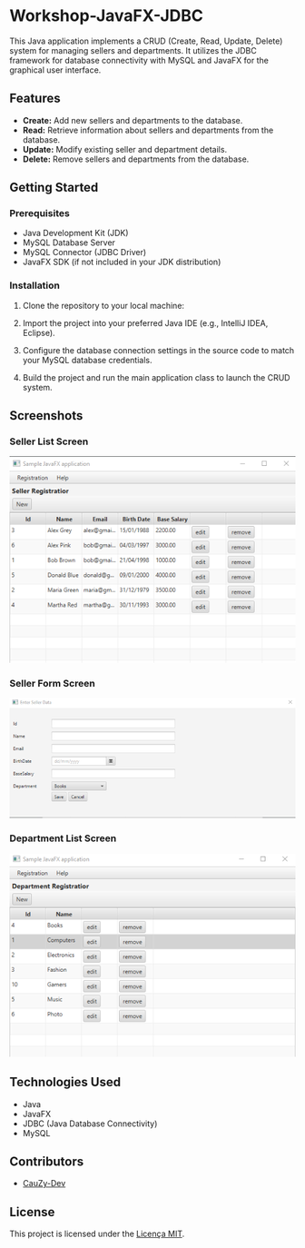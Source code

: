 # Workshop-JavaFX-JDBC

This Java application implements a CRUD (Create, Read, Update, Delete) system for managing sellers and departments. It utilizes the JDBC framework for database connectivity with MySQL and JavaFX for the graphical user interface.

## Features

- **Create:** Add new sellers and departments to the database.
- **Read:** Retrieve information about sellers and departments from the database.
- **Update:** Modify existing seller and department details.
- **Delete:** Remove sellers and departments from the database.

## Getting Started

### Prerequisites

- Java Development Kit (JDK)
- MySQL Database Server
- MySQL Connector (JDBC Driver)
- JavaFX SDK (if not included in your JDK distribution)

### Installation

1. Clone the repository to your local machine:

2. Import the project into your preferred Java IDE (e.g., IntelliJ IDEA, Eclipse).

3. Configure the database connection settings in the source code to match your MySQL database credentials.

4. Build the project and run the main application class to launch the CRUD system.

## Screenshots

### Seller List Screen
![Seller List](sellers.png)

### Seller Form Screen
![Seller Form](SellersForm.png)

### Department List Screen
![Department list](departments.png)

## Technologies Used

- Java
- JavaFX
- JDBC (Java Database Connectivity)
- MySQL

## Contributors

- [CauZy-Dev](https://github.com/cauzy-dev)

## License

This project is licensed under the [Licença MIT](https://github.com/CauZy-Dev/workshop-javafx-jdbc/blob/main/LICENSE).

